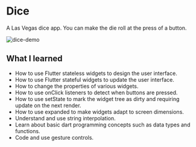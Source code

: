 # Dice

A Las Vegas dice app. You can make the die roll at the press of a button.

![dice-demo](https://user-images.githubusercontent.com/50670255/69177707-0fa56c80-0ad6-11ea-8b3a-202de04717b3.gif)

## What I learned

- How to use Flutter stateless widgets to design the user interface.
- How to use Flutter stateful widgets to update the user interface.
- How to change the properties of various widgets.
- How to use onClick listeners to detect when buttons are pressed.
- How to use setState to mark the widget tree as dirty and requiring update on the next render.
- How to use expanded to make widgets adapt to screen dimensions.
- Understand and use string interpolation.
- Learn about basic dart programming concepts such as data types and functions.
- Code and use gesture controls.
